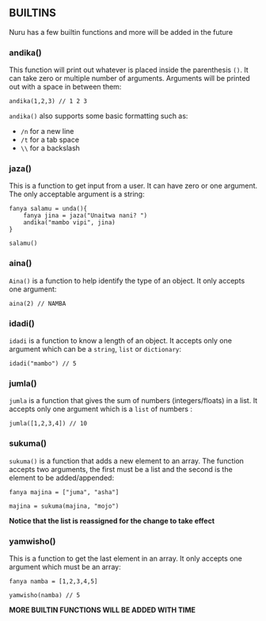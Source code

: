 ## BUILTINS

Nuru has a few builtin functions and more will be added in the future

### andika()

This function will print out whatever is placed inside the parenthesis `()`. It can take zero or multiple number of arguments. Arguments will be printed out with a space in between them:
```
andika(1,2,3) // 1 2 3
```
`andika()` also supports some basic formatting such as:
- `/n` for a new line
- `/t` for a tab space
- `\\` for a backslash

### jaza()

This is a function to get input from a user. It can have zero or one argument. The only acceptable argument is a string:
```
fanya salamu = unda(){
	fanya jina = jaza("Unaitwa nani? ")
	andika("mambo vipi", jina)
}

salamu()
```

### aina()

`Aina()` is a function to help identify the type of an object. It only accepts one argument:
```
aina(2) // NAMBA
```

### idadi()

`idadi` is a function to know a length of an object. It accepts only one argument which can be a `string`, `list` or `dictionary`:
```
idadi("mambo") // 5
```

### jumla()

`jumla` is a function that gives the sum of numbers (integers/floats) in a list. It accepts only one argument which is a `list` of numbers :
```
jumla([1,2,3,4]) // 10
```


### sukuma()

`sukuma()` is a function that adds a new element to an array. The function accepts two arguments, the first must be a list and the second is the element to be added/appended:
```
fanya majina = ["juma", "asha"]

majina = sukuma(majina, "mojo")
```
**Notice that the list is reassigned for the change to take effect**

### yamwisho()

This is a function to get the last element in an array. It only accepts one argument which must be an array:
```
fanya namba = [1,2,3,4,5]

yamwisho(namba) // 5
```

**MORE BUILTIN FUNCTIONS WILL BE ADDED WITH TIME**
